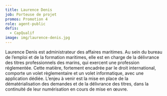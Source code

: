 ```yaml
---
title: Laurence Denis
job: Porteuse de projet
promos: Promotion 4
role: agent-public
defis:
  - CapQualif
image: img/laurence-denis.jpg
---
```

Laurence Denis est administrateur des affaires maritimes. Au sein du bureau de l’emploi et de la formation maritimes, elle est en charge de la délivrance des titres professionnels des marins, qui exercent une profession réglementée. Cette matière, fortement encadrée par le droit international, comporte un volet règlementaire et un volet informatique, avec une application dédiée. L’enjeu à venir est la mise en place de la dématérialisation des demandes et de la délivrance des titres, dans la continuité de leur numérisation en cours de mise en œuvre.